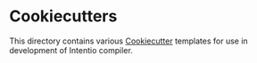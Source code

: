 # Cookiecutters

This directory contains various [Cookiecutter] templates for use in
development of Intentio compiler.

[Cookiecutter]: https://github.com/audreyr/cookiecutter
